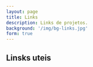 ```yaml
---
layout: page
title: Links
description: Links de projetos.
background: '/img/bg-links.jpg'
form: true
---
```


## Linsks uteis